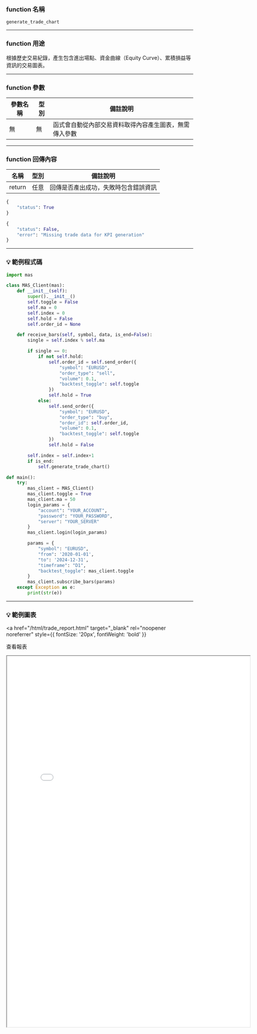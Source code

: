 ### function 名稱

`generate_trade_chart`

---

### function 用途

根據歷史交易紀錄，產生包含進出場點、資金曲線（Equity Curve）、累積損益等資訊的交易圖表。  

---

### function 參數

| 參數名稱 | 型別 | 備註說明 |
|----------|------|----------|
| 無       | 無   | 函式會自動從內部交易資料取得內容產生圖表，無需傳入參數 |

---

### function 回傳內容

| 名稱   | 型別 | 備註說明                                               |
|--------|------|--------------------------------------------------------|
| return | 任意 | 回傳是否產出成功，失敗時包含錯誤資訊 |

```python
{
    "status": True
}

{
    "status": False,
    "error": "Missing trade data for KPI generation"
}
```

---
### 💡 範例程式碼

```python
import mas

class MAS_Client(mas):
    def __init__(self):
        super().__init__()
        self.toggle = False
        self.ma = 0
        self.index = 0
        self.hold = False
        self.order_id = None

    def receive_bars(self, symbol, data, is_end=False):
        single = self.index % self.ma

        if single == 0:
            if not self.hold:
                self.order_id = self.send_order({
                    "symbol": "EURUSD",
                    "order_type": "sell",
                    "volume": 0.1,
                    "backtest_toggle": self.toggle
                })
                self.hold = True
            else:
                self.send_order({
                    "symbol": "EURUSD",
                    "order_type": "buy",
                    "order_id": self.order_id,
                    "volume": 0.1,
                    "backtest_toggle": self.toggle
                })
                self.hold = False

        self.index = self.index+1
        if is_end:
            self.generate_trade_chart()

def main():
    try:
        mas_client = MAS_Client()
        mas_client.toggle = True
        mas_client.ma = 50
        login_params = {
            "account": "YOUR_ACCOUNT",
            "password": "YOUR_PASSWORD",
            "server": "YOUR_SERVER"
        }
        mas_client.login(login_params)

        params = {
            "symbol": "EURUSD",
            "from": '2020-01-01',
            "to": '2024-12-31',
            "timeframe": "D1",
            "backtest_toggle": mas_client.toggle
        }
        mas_client.subscribe_bars(params)
    except Exception as e:
        print(str(e))
```

---
### 💡 範例圖表 
<a
  href="/html/trade_report.html"
  target="_blank"
  rel="noopener noreferrer"
  style={{ fontSize: '20px', fontWeight: 'bold' }}
>
  查看報表
</a>

<iframe
  src="/html/trade_report.html"
  width="130%"
  height="1000"
  style={{ border: '1px solid #ccc' }}
/>